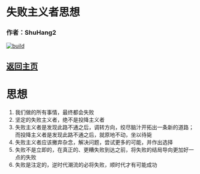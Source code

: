 # 失败主义者思想

### 作者：ShuHang2

[![build](https://github.com/Anduin2017/HowToCook/actions/workflows/build.yml/badge.svg)](https://github.com/ShuHang2/ShuHang2.github.io)

## [返回主页](../README.md)

# 思想
1. 我们做的所有事情，最终都会失败
2. 坚定的失败主义者，绝不是投降主义者
3. 失败主义者是发现此路不通之后，调转方向，绞尽脑汁开拓出一条新的道路；而投降主义者是发现此路不通之后，就原地不动，坐以待毙
4. 失败主义者应该撇弃杂念，解决问题，尝试更多的可能，并作出选择
5. 失败不是立即的，在真正的、更糟失败到达之前，将失败的结局导向更加好一点的失败
6. 失败是注定的，逆时代潮流的必将失败，顺时代才有可能成功

